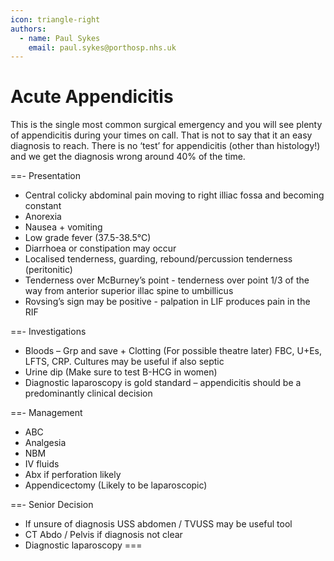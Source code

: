 ```yaml
---
icon: triangle-right
authors:
  - name: Paul Sykes
    email: paul.sykes@porthosp.nhs.uk
---
```


# Acute Appendicitis

This is the single most common surgical emergency and you will see plenty of appendicitis during your times on call. That is not to say that it an easy diagnosis to reach. There is no ‘test’ for appendicitis (other than histology!) and we get the diagnosis wrong around 40% of the time.

==- Presentation
- Central colicky abdominal pain moving to right illiac fossa and becoming constant
- Anorexia
- Nausea + vomiting
- Low grade fever (37.5-38.5°C)
- Diarrhoea or constipation may occur
- Localised tenderness, guarding, rebound/percussion tenderness (peritonitic)
- Tenderness over McBurney’s point - tenderness over point 1/3 of the way from anterior superior illac spine to umbillicus
- Rovsing’s sign may be positive - palpation in LIF produces pain in the RIF

==- Investigations
- Bloods – Grp and save + Clotting (For possible theatre later) FBC, U+Es, LFTS, CRP. Cultures may be useful if also septic
- Urine dip (Make sure to test B-HCG in women)
- Diagnostic laparoscopy is gold standard – appendicitis should be a predominantly clinical decision

==- Management
- ABC
- Analgesia
- NBM
- IV fluids
- Abx if perforation likely
- Appendicectomy (Likely to be laparoscopic)


==- Senior Decision
- If unsure of diagnosis USS abdomen / TVUSS may be useful tool
- CT Abdo / Pelvis if diagnosis not clear
- Diagnostic laparoscopy
===
